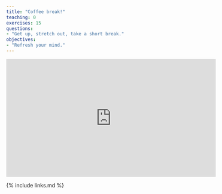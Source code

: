 ```yaml
---
title: "Coffee break!"
teaching: 0
exercises: 15
questions:
- "Get up, stretch out, take a short break."
objectives:
- "Refresh your mind."
---
```


<center>
<iframe width="560" height="315" src="https://www.youtube.com/embed/VB5tYHeEYJI" frameborder="0" allow="accelerometer; autoplay; encrypted-media; gyroscope; picture-in-picture" allowfullscreen></iframe>
</center>

{% include links.md %}
